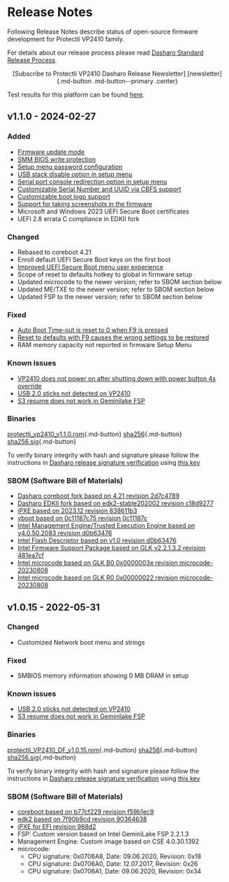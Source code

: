 # Release Notes

Following Release Notes describe status of open-source firmware development for
Protectli VP2410 family.

For details about our release process please read
[Dasharo Standard Release Process](../../dev-proc/standard-release-process.md).

<center>
[Subscribe to Protectli VP2410 Dasharo Release Newsletter]
[newsletter]{.md-button .md-button--primary .center}
</center>

Test results for this platform can be found
[here](https://docs.google.com/spreadsheets/d/1wI0qBSLdaluayYsm_lIa9iJ9LnPnCOZ9eNOyrKSc-j4/edit#gid=975611333).

## v1.1.0 - 2024-02-27

### Added

- [Firmware update mode](https://docs.dasharo.com/guides/firmware-update/#firmware-update-mode)
- [SMM BIOS write protection](https://docs.dasharo.com/dasharo-menu-docs/dasharo-system-features/#dasharo-security-options)
- [Setup menu password configuration](https://docs.dasharo.com/dasharo-menu-docs/overview/#dasharo-menu-guides)
- [USB stack disable option in setup menu](https://docs.dasharo.com/dasharo-menu-docs/dasharo-system-features/#usb-configuration)
- [Serial port console redirection option in setup menu](https://docs.dasharo.com/dasharo-menu-docs/dasharo-system-features/#serial-port-configuration)
- [Customizable Serial Number and UUID via CBFS support](https://github.com/Dasharo/dcu)
- [Customizable boot logo support](https://github.com/Dasharo/dcu)
- [Support for taking screenshots in the firmware](https://docs.dasharo.com/dev-proc/screenshots/#taking-screenshots)
- Microsoft and Windows 2023 UEFI Secure Boot certificates
- UEFI 2.8 errata C compliance in EDKII fork

### Changed

- Rebased to coreboot 4.21
- Enroll default UEFI Secure Boot keys on the first boot
- [Improved UEFI Secure Boot menu user experience](https://docs.dasharo.com/dasharo-menu-docs/device-manager/#secure-boot-configuration)
- Scope of reset to defaults hotkey to global in firmware setup
- Updated microcode to the newer version; refer to SBOM section below
- Updated ME/TXE to the newer version; refer to SBOM section below
- Updated FSP to the newer version; refer to SBOM section below

### Fixed

- [Auto Boot Time-out is reset to 0 when F9 is pressed](https://github.com/Dasharo/dasharo-issues/issues/513)
- [Reset to defaults with F9 causes the wrong settings to be restored](https://github.com/Dasharo/dasharo-issues/issues/355)
- RAM memory capacity not reported in firmware Setup Menu

### Known issues

- [VP2410 does not power on after shutting down with power button 4s override](https://github.com/Dasharo/dasharo-issues/issues/643)
- [USB 2.0 sticks not detected on VP2410](https://github.com/Dasharo/dasharo-issues/issues/99)
- [S3 resume does not work in Geminilake FSP](https://github.com/Dasharo/dasharo-issues/issues/27)

### Binaries

[protectli_vp2410_v1.1.0.rom][protectli_vp2410_v1.1.0.rom_file]{.md-button}
[sha256][protectli_vp2410_v1.1.0.rom_hash]{.md-button}
[sha256.sig][protectli_vp2410_v1.1.0.rom_sig]{.md-button}

To verify binary integrity with hash and signature please follow the
instructions in [Dasharo release signature verification](/guides/signature-verification)
using [this key](https://raw.githubusercontent.com/3mdeb/3mdeb-secpack/master/customer-keys/protectli/release-keys/dasharo-release-1.1.x-for-protectli-signing-key.asc)

### SBOM (Software Bill of Materials)

- [Dasharo coreboot fork based on 4.21 revision 2d7c4789](https://github.com/Dasharo/coreboot/tree/2d7c4789)
- [Dasharo EDKII fork based on edk2-stable202002 revision c18d9277](https://github.com/Dasharo/edk2/tree/c18d9277)
- [iPXE based on 2023.12 revision 838611b3](https://github.com/Dasharo/ipxe/tree/838611b3)
- [vboot based on 0c11187c75 revision 0c11187c](https://chromium.googlesource.com/chromiumos/platform/vboot_reference/+/0c11187c/)
- [Intel Management Engine/Trusted Execution Engine based on v4.0.50.2083 revision d0b63476](https://github.com/Dasharo/dasharo-blobs/blob/d0b63476/protectli/vault_glk/ifwi.bin)
- [Intel Flash Descriptor based on v1.0 revision d0b63476](https://github.com/Dasharo/dasharo-blobs/blob/d0b63476/protectli/vault_glk/descriptor.bin)
- [Intel Firmware Support Package based on GLK v2.2.1.3.2 revision 481ea7cf](https://github.com/Dasharo/dasharo-blobs/blob/481ea7cf/protectli/vault_glk/protectli/vault_glk/GeminilakeFspBinPkg)
- [Intel microcode based on GLK B0 0x0000003e revision microcode-20230808](https://github.com/intel/Intel-Linux-Processor-Microcode-Data-Files/tree/microcode-20230808/intel-ucode/06-7a-01)
- [Intel microcode based on GLK R0 0x00000022 revision microcode-20230808](https://github.com/intel/Intel-Linux-Processor-Microcode-Data-Files/tree/microcode-20230808/intel-ucode/06-7a-08)

[protectli_vp2410_v1.1.0.rom_file]: https://dl.3mdeb.com/open-source-firmware/Dasharo/protectli_vault_glk/v1.1.0/protectli_vp2410_v1.1.0.rom
[protectli_vp2410_v1.1.0.rom_hash]: https://dl.3mdeb.com/open-source-firmware/Dasharo/protectli_vault_glk/v1.1.0/protectli_vp2410_v1.1.0.rom.sha256
[protectli_vp2410_v1.1.0.rom_sig]: https://dl.3mdeb.com/open-source-firmware/Dasharo/protectli_vault_glk/v1.1.0/protectli_vp2410_v1.1.0.rom.sha256.sig

## v1.0.15 - 2022-05-31

### Changed

- Customized Network boot menu and strings

### Fixed

- SMBIOS memory information showing 0 MB DRAM in setup

### Known issues

- [USB 2.0 sticks not detected on VP2410](https://github.com/Dasharo/dasharo-issues/issues/99)
- [S3 resume does not work in Geminilake FSP](https://github.com/Dasharo/dasharo-issues/issues/27)

### Binaries

[protectli_VP2410_DF_v1.0.15.rom][v1.0.15_rom]{.md-button}
[sha256][v1.0.15_hash]{.md-button}
[sha256.sig][v1.0.15_sig]{.md-button}

To verify binary integrity with hash and signature please follow the
instructions in [Dasharo release signature verification](/guides/signature-verification)
using [this key](https://raw.githubusercontent.com/3mdeb/3mdeb-secpack/master/customer-keys/protectli/release-keys/protectli-dasharo-firewall-release-1.0-key.asc)

### SBOM (Software Bill of Materials)

- [coreboot based on b77cf229 revision f59b1ec9](https://github.com/Dasharo/coreboot/tree/f59b1ec9)
- [edk2 based on 7f90b9cd revision 90364638](https://github.com/Dasharo/edk2/tree/90364638)
- [iPXE for EFI revision 988d2](https://github.com/ipxe/ipxe/tree/988d2c13cdf0f0b4140685af35ced70ac5b3283c)
- FSP: Custom version based on Intel GeminiLake FSP 2.2.1.3
- Management Engine: Custom image based on CSE 4.0.30.1392
- microcode:
    + CPU signature: 0x0706A8, Date: 09.06.2020, Revision: 0x18
    + CPU signature: 0x0706A0, Date: 12.07.2017, Revision: 0x26
    + CPU signature: 0x0706A1, Date: 09.06.2020, Revision: 0x34

[newsletter]: https://newsletter.3mdeb.com/subscription/n2EpSxtqL
[v1.0.15_rom]: https:/3mdeb.com/open-source-firmware/Dasharo/protectli_vault_glk/v1.0.15/protectli_vault_glk_v1.0.15.rom
[v1.0.15_hash]: https://3mdeb.com/open-source-firmware/Dasharo/protectli_vault_glk/v1.0.15/protectli_vault_glk_v1.0.15.rom.sha256
[v1.0.15_sig]: https://3mdeb.com/open-source-firmware/Dasharo/protectli_vault_glk/v1.0.15/protectli_vault_glk_v1.0.15.rom.sha256.sig
